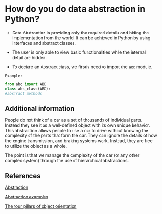 # How do you do data abstraction in Python?

* Data Abstraction is providing only the required details and hiding the implementation from the world. It can be achieved in Python by using interfaces and abstract classes.

* The user is only able to view basic functionalities while the internal detail are hidden.

* To declare an Abstract class, we firstly need to import the `abc` module.

`Example:`

```python
from abc import ABC
class abs_class(ABC):
#abstract methods
```

## Additional information

People do not think of a car as a set of thousands of individual parts. Instead they see it as a well-defined object with its own unique behavior. This abstraction allows people to use a car to drive without knowing the complexity of the parts that form the car. They can ignore the details of how the engine transmission, and braking systems work. Instead, they are free to utilize the object as a whole.

The point is that we manage the complexity of the car (or any other complex system) through the use of hierarchical abstractions.

## References

[Abstraction](https://www.360digitalgyan.com/phow-do-you-do-data-abstraction-in-pythonp)

[Abstraction examples](https://www.askpython.com/python/oops/abstraction-in-python)

[The four pillars of object orientation](https://www.freecodecamp.org/news/four-pillars-of-object-oriented-programming/)
